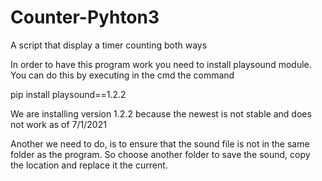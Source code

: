 # Counter-Pyhton3
A script that display a timer counting both ways

In order to have this program work you need to install playsound module.
You can do this by executing in the cmd the command

pip install playsound==1.2.2

We are installing version 1.2.2 because the newest is not stable and does not work as of 7/1/2021

Another we need to do, is to ensure that the sound file is not in the same folder as the program.
So choose another folder to save the sound, copy the location and replace it  the current.
